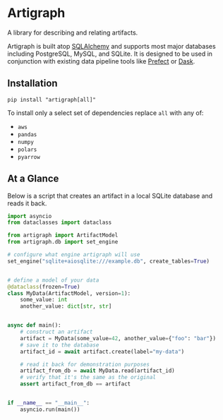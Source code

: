# Artigraph

A library for describing and relating artifacts.

Artigraph is built atop [SQLAlchemy](https://www.sqlalchemy.org/) and supports most
major databases including PostgreSQL, MySQL, and SQLite. It is designed to be used
in conjunction with existing data pipeline tools like [Prefect](https://www.prefect.io/)
or [Dask](https://dask.org/).

## Installation

```
pip install "artigraph[all]"
```

To install only a select set of dependencies replace `all` with any of:

- `aws`
- `pandas`
- `numpy`
- `polars`
- `pyarrow`

## At a Glance

Below is a script that creates an artifact in a local SQLite database and reads it back.

```python
import asyncio
from dataclasses import dataclass

from artigraph import ArtifactModel
from artigraph.db import set_engine

# configure what engine artigraph will use
set_engine("sqlite+aiosqlite:///example.db", create_tables=True)


# define a model of your data
@dataclass(frozen=True)
class MyData(ArtifactModel, version=1):
    some_value: int
    another_value: dict[str, str]


async def main():
    # construct an artifact
    artifact = MyData(some_value=42, another_value={"foo": "bar"})
    # save it to the database
    artifact_id = await artifact.create(label="my-data")

    # read it back for demonstration purposes
    artifact_from_db = await MyData.read(artifact_id)
    # verify that it's the same as the original
    assert artifact_from_db == artifact


if __name__ == "__main__":
    asyncio.run(main())
```
